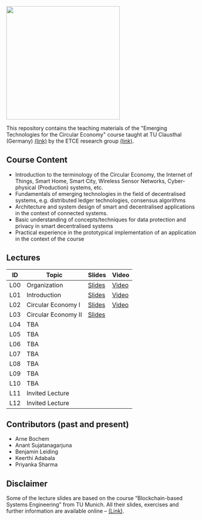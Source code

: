<img src="https://www.presse.tu-clausthal.de/fileadmin/Presse/images/Corporate_Design/Logo/Logo_TUC_en_CMYK.jpg" width="300">

This repository contains the teaching materials of the "Emerging Technologies for the Circular Economy" course taught at TU Clausthal (Germany) [(link)](https://www.isse.tu-clausthal.de/en/) by the ETCE research group [(link)](https://etce-lab.com).

## Course Content

- Introduction to the terminology of the Circular Economy, the Internet of Things, Smart Home, Smart City, Wireless Sensor Networks, Cyber-physical (Production) systems, etc.
- Fundamentals of emerging technologies in the field of decentralised systems, e.g. distributed ledger technologies, consensus algorithms
- Architecture and system design of smart and decentralised applications in the context of connected systems.
- Basic understanding of concepts/techniques for data protection and privacy in smart decentralised systems
- Practical experience in the prototypical implementation of an application in the context of the course

## Lectures

| ID  | Topic                                   | Slides                                                | Video                                                                                                                      |
|-----|-----------------------------------------|-------------------------------------------------------|----------------------------------------------------------------------------------------------------------------------------|
| L00 | Organization                            | [Slides](ETCE-L00-Organization.pdf)                   | [Video](https://video.tu-clausthal.de/vorlesung/emerging-technologies-for-the-circular-economy-ss22_1268.html?jwsource=cl) |
| L01 | Introduction                            | [Slides](ETCE-L01-Introduction.pdf)                   | [Video](https://video.tu-clausthal.de/vorlesung/emerging-technologies-for-the-circular-economy-ss22_1268.html?jwsource=cl) |
| L02 | Circular Economy I                      | [Slides](ETCE-L02-Circular-Economy-I.pdf)             | [Video](https://video.tu-clausthal.de/vorlesung/emerging-technologies-for-the-circular-economy-ss22_1268.html?jwsource=cl) |
| L03 | Circular Economy II                     | [Slides](ETCE-L03-Circular-Economy-II.pdf)            |                                                                                                                            |
| L04 | TBA                                     |                                                       |                                                                                                                            |
| L05 | TBA                                     |                                                       |                                                                                                                            |
| L06 | TBA                                     |                                                       |                                                                                                                            |
| L07 | TBA                                     |                                                       |                                                                                                                            |
| L08 | TBA                                     |                                                       |                                                                                                                            |
| L09 | TBA                                     |                                                       |                                                                                                                            |
| L10 | TBA                                     |                                                       |                                                                                                                            |
| L11 | Invited Lecture                         |                                                       |                                                                                                                            |
| L12 | Invited Lecture                         |                                                       |                                                                                                                            |

## Contributors (past and present)
- Arne Bochem
- Anant Sujatanagarjuna
- Benjamin Leiding
- Keerthi Adabala
- Priyanka Sharma

## Disclaimer

Some of the lecture slides are based on the course “Blockchain-based Systems Engineering” from TU Munich. All their slides, exercises and further information are available online – [(Link)](https://github.com/sebischair/bbse).
